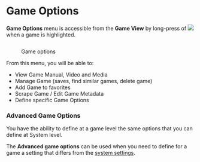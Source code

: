 # Game Options

**Game Options** menu is accessible from the **Game View** by long-press of ![](</img/image (1) (2) (1).png>) when a game is highlighted.

<figure><img src="https://i.imgur.com/WId2I6B.png" alt=""><figcaption><p>Game options</p></figcaption></figure>

From this menu, you will be able to:

* View Game Manual, Video and Media
* Manage Game (saves, find similar games, delete game)
* Add Game to favorites
* Scrape Game / Edit Game Metadata
* Define specific Game Options

### Advanced Game Options

You have the ability to define at a game level the same options that you can define at System level.

The **Advanced game options** can be used when you need to define for a game a setting that differs from the [system settings](view-options.md#advanced-system-options).
